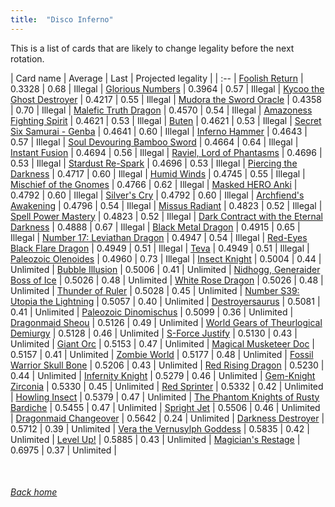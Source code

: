 ```yaml
---
title:  "Disco Inferno"
---
```


This is a list of cards that are likely to change legality before the next rotation.

| Card name | Average | Last | Projected legality |
| :-- |
[Foolish Return](https://db.ygoprodeck.com/card/?search=Foolish%20Return) | 0.3328 | 0.68 | Illegal |
[Glorious Numbers](https://db.ygoprodeck.com/card/?search=Glorious%20Numbers) | 0.3964 | 0.57 | Illegal |
[Kycoo the Ghost Destroyer](https://db.ygoprodeck.com/card/?search=Kycoo%20the%20Ghost%20Destroyer) | 0.4217 | 0.55 | Illegal |
[Mudora the Sword Oracle](https://db.ygoprodeck.com/card/?search=Mudora%20the%20Sword%20Oracle) | 0.4358 | 0.70 | Illegal |
[Malefic Truth Dragon](https://db.ygoprodeck.com/card/?search=Malefic%20Truth%20Dragon) | 0.4570 | 0.54 | Illegal |
[Amazoness Fighting Spirit](https://db.ygoprodeck.com/card/?search=Amazoness%20Fighting%20Spirit) | 0.4621 | 0.53 | Illegal |
[Buten](https://db.ygoprodeck.com/card/?search=Buten) | 0.4621 | 0.53 | Illegal |
[Secret Six Samurai - Genba](https://db.ygoprodeck.com/card/?search=Secret%20Six%20Samurai%20-%20Genba) | 0.4641 | 0.60 | Illegal |
[Inferno Hammer](https://db.ygoprodeck.com/card/?search=Inferno%20Hammer) | 0.4643 | 0.57 | Illegal |
[Soul Devouring Bamboo Sword](https://db.ygoprodeck.com/card/?search=Soul%20Devouring%20Bamboo%20Sword) | 0.4664 | 0.64 | Illegal |
[Instant Fusion](https://db.ygoprodeck.com/card/?search=Instant%20Fusion) | 0.4694 | 0.56 | Illegal |
[Raviel, Lord of Phantasms](https://db.ygoprodeck.com/card/?search=Raviel,%20Lord%20of%20Phantasms) | 0.4696 | 0.53 | Illegal |
[Stardust Re-Spark](https://db.ygoprodeck.com/card/?search=Stardust%20Re-Spark) | 0.4696 | 0.53 | Illegal |
[Piercing the Darkness](https://db.ygoprodeck.com/card/?search=Piercing%20the%20Darkness) | 0.4717 | 0.60 | Illegal |
[Humid Winds](https://db.ygoprodeck.com/card/?search=Humid%20Winds) | 0.4745 | 0.55 | Illegal |
[Mischief of the Gnomes](https://db.ygoprodeck.com/card/?search=Mischief%20of%20the%20Gnomes) | 0.4766 | 0.62 | Illegal |
[Masked HERO Anki](https://db.ygoprodeck.com/card/?search=Masked%20HERO%20Anki) | 0.4792 | 0.60 | Illegal |
[Silver's Cry](https://db.ygoprodeck.com/card/?search=Silver's%20Cry) | 0.4792 | 0.60 | Illegal |
[Archfiend's Awakening](https://db.ygoprodeck.com/card/?search=Archfiend's%20Awakening) | 0.4796 | 0.54 | Illegal |
[Missus Radiant](https://db.ygoprodeck.com/card/?search=Missus%20Radiant) | 0.4823 | 0.52 | Illegal |
[Spell Power Mastery](https://db.ygoprodeck.com/card/?search=Spell%20Power%20Mastery) | 0.4823 | 0.52 | Illegal |
[Dark Contract with the Eternal Darkness](https://db.ygoprodeck.com/card/?search=Dark%20Contract%20with%20the%20Eternal%20Darkness) | 0.4888 | 0.67 | Illegal |
[Black Metal Dragon](https://db.ygoprodeck.com/card/?search=Black%20Metal%20Dragon) | 0.4915 | 0.65 | Illegal |
[Number 17: Leviathan Dragon](https://db.ygoprodeck.com/card/?search=Number%2017:%20Leviathan%20Dragon) | 0.4947 | 0.54 | Illegal |
[Red-Eyes Black Flare Dragon](https://db.ygoprodeck.com/card/?search=Red-Eyes%20Black%20Flare%20Dragon) | 0.4949 | 0.51 | Illegal |
[Teva](https://db.ygoprodeck.com/card/?search=Teva) | 0.4949 | 0.51 | Illegal |
[Paleozoic Olenoides](https://db.ygoprodeck.com/card/?search=Paleozoic%20Olenoides) | 0.4960 | 0.73 | Illegal |
[Insect Knight](https://db.ygoprodeck.com/card/?search=Insect%20Knight) | 0.5004 | 0.44 | Unlimited |
[Bubble Illusion](https://db.ygoprodeck.com/card/?search=Bubble%20Illusion) | 0.5006 | 0.41 | Unlimited |
[Nidhogg, Generaider Boss of Ice](https://db.ygoprodeck.com/card/?search=Nidhogg,%20Generaider%20Boss%20of%20Ice) | 0.5026 | 0.48 | Unlimited |
[White Rose Dragon](https://db.ygoprodeck.com/card/?search=White%20Rose%20Dragon) | 0.5026 | 0.48 | Unlimited |
[Thunder of Ruler](https://db.ygoprodeck.com/card/?search=Thunder%20of%20Ruler) | 0.5028 | 0.45 | Unlimited |
[Number S39: Utopia the Lightning](https://db.ygoprodeck.com/card/?search=Number%20S39:%20Utopia%20the%20Lightning) | 0.5057 | 0.40 | Unlimited |
[Destroyersaurus](https://db.ygoprodeck.com/card/?search=Destroyersaurus) | 0.5081 | 0.41 | Unlimited |
[Paleozoic Dinomischus](https://db.ygoprodeck.com/card/?search=Paleozoic%20Dinomischus) | 0.5099 | 0.36 | Unlimited |
[Dragonmaid Sheou](https://db.ygoprodeck.com/card/?search=Dragonmaid%20Sheou) | 0.5126 | 0.49 | Unlimited |
[World Gears of Theurlogical Demiurgy](https://db.ygoprodeck.com/card/?search=World%20Gears%20of%20Theurlogical%20Demiurgy) | 0.5128 | 0.46 | Unlimited |
[S-Force Justify](https://db.ygoprodeck.com/card/?search=S-Force%20Justify) | 0.5130 | 0.43 | Unlimited |
[Giant Orc](https://db.ygoprodeck.com/card/?search=Giant%20Orc) | 0.5153 | 0.47 | Unlimited |
[Magical Musketeer Doc](https://db.ygoprodeck.com/card/?search=Magical%20Musketeer%20Doc) | 0.5157 | 0.41 | Unlimited |
[Zombie World](https://db.ygoprodeck.com/card/?search=Zombie%20World) | 0.5177 | 0.48 | Unlimited |
[Fossil Warrior Skull Bone](https://db.ygoprodeck.com/card/?search=Fossil%20Warrior%20Skull%20Bone) | 0.5206 | 0.43 | Unlimited |
[Red Rising Dragon](https://db.ygoprodeck.com/card/?search=Red%20Rising%20Dragon) | 0.5230 | 0.44 | Unlimited |
[Infernity Knight](https://db.ygoprodeck.com/card/?search=Infernity%20Knight) | 0.5279 | 0.46 | Unlimited |
[Gem-Knight Zirconia](https://db.ygoprodeck.com/card/?search=Gem-Knight%20Zirconia) | 0.5330 | 0.45 | Unlimited |
[Red Sprinter](https://db.ygoprodeck.com/card/?search=Red%20Sprinter) | 0.5332 | 0.42 | Unlimited |
[Howling Insect](https://db.ygoprodeck.com/card/?search=Howling%20Insect) | 0.5379 | 0.47 | Unlimited |
[The Phantom Knights of Rusty Bardiche](https://db.ygoprodeck.com/card/?search=The%20Phantom%20Knights%20of%20Rusty%20Bardiche) | 0.5455 | 0.47 | Unlimited |
[Spright Jet](https://db.ygoprodeck.com/card/?search=Spright%20Jet) | 0.5506 | 0.46 | Unlimited |
[Dragonmaid Changeover](https://db.ygoprodeck.com/card/?search=Dragonmaid%20Changeover) | 0.5642 | 0.24 | Unlimited |
[Darkness Destroyer](https://db.ygoprodeck.com/card/?search=Darkness%20Destroyer) | 0.5712 | 0.39 | Unlimited |
[Vera the Vernusylph Goddess](https://db.ygoprodeck.com/card/?search=Vera%20the%20Vernusylph%20Goddess) | 0.5835 | 0.42 | Unlimited |
[Level Up!](https://db.ygoprodeck.com/card/?search=Level%20Up!) | 0.5885 | 0.43 | Unlimited |
[Magician's Restage](https://db.ygoprodeck.com/card/?search=Magician's%20Restage) | 0.6975 | 0.37 | Unlimited |

<br>

###### [Back home](index)